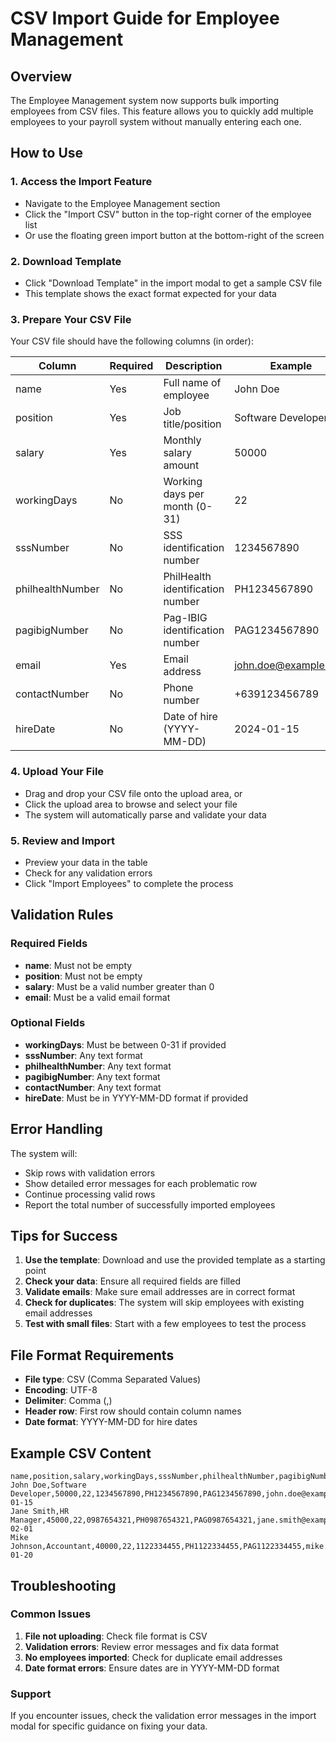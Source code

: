 # CSV Import Guide for Employee Management

## Overview
The Employee Management system now supports bulk importing employees from CSV files. This feature allows you to quickly add multiple employees to your payroll system without manually entering each one.

## How to Use

### 1. Access the Import Feature
- Navigate to the Employee Management section
- Click the "Import CSV" button in the top-right corner of the employee list
- Or use the floating green import button at the bottom-right of the screen

### 2. Download Template
- Click "Download Template" in the import modal to get a sample CSV file
- This template shows the exact format expected for your data

### 3. Prepare Your CSV File
Your CSV file should have the following columns (in order):

| Column | Required | Description | Example |
|--------|----------|-------------|---------|
| name | Yes | Full name of employee | John Doe |
| position | Yes | Job title/position | Software Developer |
| salary | Yes | Monthly salary amount | 50000 |
| workingDays | No | Working days per month (0-31) | 22 |
| sssNumber | No | SSS identification number | 1234567890 |
| philhealthNumber | No | PhilHealth identification number | PH1234567890 |
| pagibigNumber | No | Pag-IBIG identification number | PAG1234567890 |
| email | Yes | Email address | john.doe@example.com |
| contactNumber | No | Phone number | +639123456789 |
| hireDate | No | Date of hire (YYYY-MM-DD) | 2024-01-15 |

### 4. Upload Your File
- Drag and drop your CSV file onto the upload area, or
- Click the upload area to browse and select your file
- The system will automatically parse and validate your data

### 5. Review and Import
- Preview your data in the table
- Check for any validation errors
- Click "Import Employees" to complete the process

## Validation Rules

### Required Fields
- **name**: Must not be empty
- **position**: Must not be empty  
- **salary**: Must be a valid number greater than 0
- **email**: Must be a valid email format

### Optional Fields
- **workingDays**: Must be between 0-31 if provided
- **sssNumber**: Any text format
- **philhealthNumber**: Any text format
- **pagibigNumber**: Any text format
- **contactNumber**: Any text format
- **hireDate**: Must be in YYYY-MM-DD format if provided

## Error Handling

The system will:
- Skip rows with validation errors
- Show detailed error messages for each problematic row
- Continue processing valid rows
- Report the total number of successfully imported employees

## Tips for Success

1. **Use the template**: Download and use the provided template as a starting point
2. **Check your data**: Ensure all required fields are filled
3. **Validate emails**: Make sure email addresses are in correct format
4. **Check for duplicates**: The system will skip employees with existing email addresses
5. **Test with small files**: Start with a few employees to test the process

## File Format Requirements

- **File type**: CSV (Comma Separated Values)
- **Encoding**: UTF-8
- **Delimiter**: Comma (,)
- **Header row**: First row should contain column names
- **Date format**: YYYY-MM-DD for hire dates

## Example CSV Content

```csv
name,position,salary,workingDays,sssNumber,philhealthNumber,pagibigNumber,email,contactNumber,hireDate
John Doe,Software Developer,50000,22,1234567890,PH1234567890,PAG1234567890,john.doe@example.com,+639123456789,2024-01-15
Jane Smith,HR Manager,45000,22,0987654321,PH0987654321,PAG0987654321,jane.smith@example.com,+639098765432,2024-02-01
Mike Johnson,Accountant,40000,22,1122334455,PH1122334455,PAG1122334455,mike.johnson@example.com,+639112233445,2024-01-20
```

## Troubleshooting

### Common Issues
1. **File not uploading**: Check file format is CSV
2. **Validation errors**: Review error messages and fix data format
3. **No employees imported**: Check for duplicate email addresses
4. **Date format errors**: Ensure dates are in YYYY-MM-DD format

### Support
If you encounter issues, check the validation error messages in the import modal for specific guidance on fixing your data.
